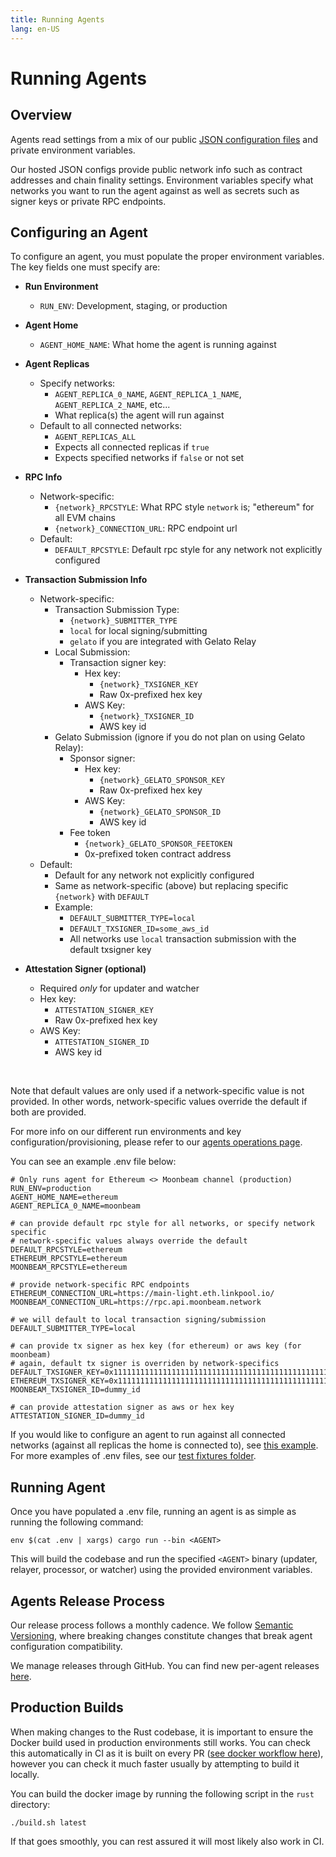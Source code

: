 ```yaml
---
title: Running Agents
lang: en-US
---
```


# Running Agents

## Overview

Agents read settings from a mix of our public [JSON configuration files](https://github.com/nomad-xyz/rust/tree/main/configuration/configs) and private environment variables.

Our hosted JSON configs provide public network info such as contract addresses and chain finality settings. Environment variables specify what networks you want to run the agent against as well as secrets such as signer keys or private RPC endpoints.

## Configuring an Agent

To configure an agent, you must populate the proper environment variables. The key fields one must specify are:

- **Run Environment**
  - `RUN_ENV`: Development, staging, or production
- **Agent Home**
  - `AGENT_HOME_NAME`: What home the agent is running against
- **Agent Replicas**

  - Specify networks:
    - `AGENT_REPLICA_0_NAME`, `AGENT_REPLICA_1_NAME`, `AGENT_REPLICA_2_NAME`, etc...
    - What replica(s) the agent will run against
  - Default to all connected networks:
    - `AGENT_REPLICAS_ALL`
    - Expects all connected replicas if `true`
    - Expects specified networks if `false` or not set

- **RPC Info**
  - Network-specific:
    - `{network}_RPCSTYLE`: What RPC style `network` is; "ethereum" for all EVM chains
    - `{network}_CONNECTION_URL`: RPC endpoint url
  - Default:
    - `DEFAULT_RPCSTYLE`: Default rpc style for any network not explicitly configured
- **Transaction Submission Info**
  - Network-specific:
    - Transaction Submission Type:
      - `{network}_SUBMITTER_TYPE`
      - `local` for local signing/submitting
      - `gelato` if you are integrated with Gelato Relay
    - Local Submission:
      - Transaction signer key:
        - Hex key:
          - `{network}_TXSIGNER_KEY`
          - Raw 0x-prefixed hex key
        - AWS Key:
          - `{network}_TXSIGNER_ID`
          - AWS key id
    - Gelato Submission (ignore if you do not plan on using Gelato Relay):
      - Sponsor signer:
        - Hex key:
          - `{network}_GELATO_SPONSOR_KEY`
          - Raw 0x-prefixed hex key
        - AWS Key:
          - `{network}_GELATO_SPONSOR_ID`
          - AWS key id
      - Fee token
        - `{network}_GELATO_SPONSOR_FEETOKEN`
        - 0x-prefixed token contract address
  - Default:
    - Default for any network not explicitly configured
    - Same as network-specific (above) but replacing specific `{network}` with `DEFAULT`
    - Example:
      - `DEFAULT_SUBMITTER_TYPE=local`
      - `DEFAULT_TXSIGNER_ID=some_aws_id`
      - All networks use `local` transaction submission with the default txsigner key
- **Attestation Signer (optional)**
  - Required _only_ for updater and watcher
  - Hex key:
    - `ATTESTATION_SIGNER_KEY`
    - Raw 0x-prefixed hex key
  - AWS Key:
    - `ATTESTATION_SIGNER_ID`
    - AWS key id

<br>

Note that default values are only used if a network-specific value is not provided. In other words, network-specific values override the default if both are provided.

For more info on our different run environments and key configuration/provisioning, please refer to our [agents operations page](./agent-operations.md).

You can see an example .env file below:

```
# Only runs agent for Ethereum <> Moonbeam channel (production)
RUN_ENV=production
AGENT_HOME_NAME=ethereum
AGENT_REPLICA_0_NAME=moonbeam

# can provide default rpc style for all networks, or specify network specific
# network-specific values always override the default
DEFAULT_RPCSTYLE=ethereum
ETHEREUM_RPCSTYLE=ethereum
MOONBEAM_RPCSTYLE=ethereum

# provide network-specific RPC endpoints
ETHEREUM_CONNECTION_URL=https://main-light.eth.linkpool.io/
MOONBEAM_CONNECTION_URL=https://rpc.api.moonbeam.network

# we will default to local transaction signing/submission
DEFAULT_SUBMITTER_TYPE=local

# can provide tx signer as hex key (for ethereum) or aws key (for moonbeam)
# again, default tx signer is overriden by network-specifics
DEFAULT_TXSIGNER_KEY=0x1111111111111111111111111111111111111111111111111111111111111111
ETHEREUM_TXSIGNER_KEY=0x1111111111111111111111111111111111111111111111111111111111111111
MOONBEAM_TXSIGNER_ID=dummy_id

# can provide attestation signer as aws or hex key
ATTESTATION_SIGNER_ID=dummy_id
```

If you would like to configure an agent to run against all connected networks (against all replicas the home is connected to), see [this example](https://github.com/nomad-xyz/rust/blob/main/fixtures/env.test). For more examples of .env files, see our [test fixtures folder](https://github.com/nomad-xyz/rust/tree/main/fixtures).

## Running Agent

Once you have populated a .env file, running an agent is as simple as running the following command:

`env $(cat .env | xargs) cargo run --bin <AGENT>`

This will build the codebase and run the specified `<AGENT>` binary (updater, relayer, processor, or watcher) using the provided environment variables.

## Agents Release Process

Our release process follows a monthly cadence. We follow [Semantic Versioning](https://semver.org/), where breaking changes constitute changes that break agent configuration compatibility.

We manage releases through GitHub. You can find new per-agent releases [here](https://github.com/nomad-xyz/rust/releases).

## Production Builds

When making changes to the Rust codebase, it is important to ensure the Docker build used in production environments still works. You can check this automatically in CI as it is built on every PR ([see docker workflow here](https://github.com/nomad-xyz/rust/blob/main/.github/workflows/docker.yml)), however you can check it much faster usually by attempting to build it locally.

You can build the docker image by running the following script in the `rust` directory:

`./build.sh latest`

If that goes smoothly, you can rest assured it will most likely also work in CI.
